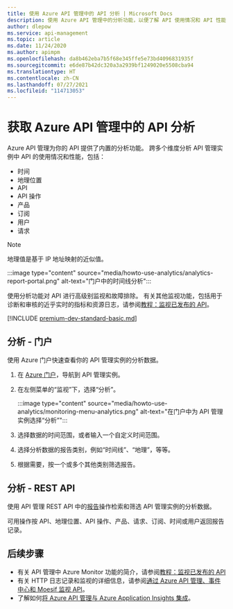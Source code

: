 ```yaml
---
title: 使用 Azure API 管理中的 API 分析 | Microsoft Docs
description: 使用 Azure API 管理中的分析功能，以便了解 API 使用情况和 API 性能并对其进行分类。
author: dlepow
ms.service: api-management
ms.topic: article
ms.date: 11/24/2020
ms.author: apimpm
ms.openlocfilehash: da8b462eba7b5f68e345ffe5e73bd4096831935f
ms.sourcegitcommit: e6de87b42dc320a3a2939bf1249020e5508cba94
ms.translationtype: HT
ms.contentlocale: zh-CN
ms.lasthandoff: 07/27/2021
ms.locfileid: "114713053"
---
```

# <a name="get-api-analytics-in-azure-api-management"></a>获取 Azure API 管理中的 API 分析

Azure API 管理为你的 API 提供了内置的分析功能。 跨多个维度分析 API 管理实例中 API 的使用情况和性能，包括：

* 时间
* 地理位置
* API
* API 操作
* 产品
* 订阅
* 用户
* 请求

> [!NOTE]
> 地理值是基于 IP 地址映射的近似值。

:::image type="content" source="media/howto-use-analytics/analytics-report-portal.png" alt-text="门户中的时间线分析":::

使用分析功能对 API 进行高级别监视和故障排除。 有关其他监视功能，包括用于诊断和审核的近乎实时的指标和资源日志，请参阅[教程：监视已发布的 API](api-management-howto-use-azure-monitor.md)。

[!INCLUDE [premium-dev-standard-basic.md](../../includes/api-management-availability-premium-dev-standard-basic.md)]

## <a name="analytics---portal"></a>分析 - 门户

使用 Azure 门户快速查看你的 API 管理实例的分析数据。

1. 在 [Azure 门户](https://portal.azure.com)，导航到 API 管理实例。 
1. 在左侧菜单的“监视”下，选择“分析”。 

    :::image type="content" source="media/howto-use-analytics/monitoring-menu-analytics.png" alt-text="在门户中为 API 管理实例选择“分析”":::  
1. 选择数据的时间范围，或者输入一个自定义时间范围。
1. 选择分析数据的报告类别，例如“时间线”、“地理”，等等。
1. 根据需要，按一个或多个其他类别筛选报告。

## <a name="analytics---rest-api"></a>分析 - REST API

使用 API 管理 REST API 中的[报告](/rest/api/apimanagement/2020-12-01/reports)操作检索和筛选 API 管理实例的分析数据。

可用操作按 API、地理位置、API 操作、产品、请求、订阅、时间或用户返回报告记录。

## <a name="next-steps"></a>后续步骤

* 有关 API 管理中 Azure Monitor 功能的简介，请参阅[教程：监视已发布的 API](api-management-howto-use-azure-monitor.md)
* 有关 HTTP 日志记录和监视的详细信息，请参阅[通过 Azure API 管理、事件中心和 Moesif 监视 API](api-management-log-to-eventhub-sample.md)。
* 了解如何[将 Azure API 管理与 Azure Application Insights 集成](api-management-howto-app-insights.md)。
